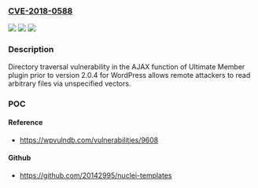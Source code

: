 ### [CVE-2018-0588](https://cve.mitre.org/cgi-bin/cvename.cgi?name=CVE-2018-0588)
![](https://img.shields.io/static/v1?label=Product&message=Ultimate%20Member&color=blue)
![](https://img.shields.io/static/v1?label=Version&message=prior%20to%20version%202.0.4%20&color=brightgreen)
![](https://img.shields.io/static/v1?label=Vulnerability&message=Directory%20traversal&color=brightgreen)

### Description

Directory traversal vulnerability in the AJAX function of Ultimate Member plugin prior to version 2.0.4 for WordPress allows remote attackers to read arbitrary files via unspecified vectors.

### POC

#### Reference
- https://wpvulndb.com/vulnerabilities/9608

#### Github
- https://github.com/20142995/nuclei-templates

